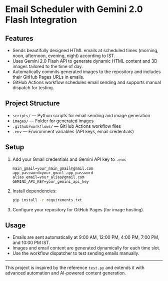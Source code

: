 # Email Scheduler with Gemini 2.0 Flash Integration

## Features
- Sends beautifully designed HTML emails at scheduled times (morning, noon, afternoon, evening, night) according to IST.
- Uses Gemini 2.0 Flash API to generate dynamic HTML content and 3D images tailored to the time of day.
- Automatically commits generated images to the repository and includes their GitHub Pages URLs in emails.
- GitHub Actions workflow schedules email sending and supports manual dispatch for testing.

## Project Structure
- `scripts/` — Python scripts for email sending and image generation
- `images/` — Folder for generated images
- `.github/workflows/` — GitHub Actions workflow files
- `.env` — Environment variables (API keys, email credentials)

## Setup
1. Add your Gmail credentials and Gemini API key to `.env`:
   ```env
   main_gmail=your_main_gmail@gmail.com
   app_password=your_gmail_app_password
   alias_email=your_alias@gmail.com
   GEMINI_API_KEY=your_gemini_api_key
   ```
2. Install dependencies:
   ```sh
   pip install -r requirements.txt
   ```
3. Configure your repository for GitHub Pages (for image hosting).

## Usage
- Emails are sent automatically at 9:00 AM, 12:00 PM, 4:00 PM, 7:00 PM, and 10:00 PM IST.
- Images and email content are generated dynamically for each time slot.
- Use the workflow dispatcher to test sending emails manually.

---

This project is inspired by the reference `test.py` and extends it with advanced automation and AI-powered content generation.